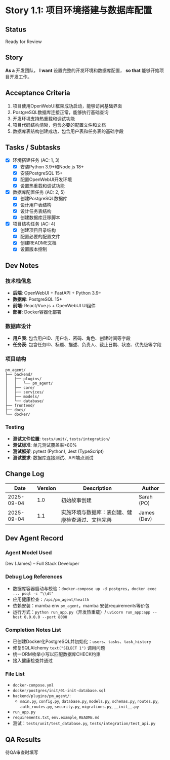 # Story 1.1: 项目环境搭建与数据库配置

## Status

Ready for Review

## Story

**As a** 开发团队，
**I want** 设置完整的开发环境和数据库配置，
**so that** 能够开始项目开发工作。

## Acceptance Criteria

1. 项目使用OpenWebUI框架成功启动，能够访问基础界面
2. PostgreSQL数据库连接正常，能够执行基础查询
3. 开发环境支持热重载和调试功能
4. 项目代码结构清晰，包含必要的配置文件和文档
5. 数据库表结构创建成功，包含用户表和任务表的基础字段

## Tasks / Subtasks

- [X] 环境搭建任务 (AC: 1, 3)
  - [X] 安装Python 3.9+和Node.js 18+
  - [X] 安装PostgreSQL 15+
  - [X] 配置OpenWebUI开发环境
  - [X] 设置热重载和调试功能
- [X] 数据库配置任务 (AC: 2, 5)
  - [X] 创建PostgreSQL数据库
  - [X] 设计用户表结构
  - [X] 设计任务表结构
  - [X] 创建数据库迁移脚本
- [X] 项目结构任务 (AC: 4)
  - [X] 创建项目目录结构
  - [X] 配置必要的配置文件
  - [X] 创建README文档
  - [X] 设置版本控制

## Dev Notes

### 技术栈信息

- **后端**: OpenWebUI + FastAPI + Python 3.9+
- **数据库**: PostgreSQL 15+
- **前端**: React/Vue.js + OpenWebUI UI组件
- **部署**: Docker容器化部署

### 数据库设计

- **用户表**: 包含用户ID、用户名、密码、角色、创建时间等字段
- **任务表**: 包含任务ID、标题、描述、负责人、截止日期、状态、优先级等字段

### 项目结构

```
pm_agent/
├── backend/
│   ├── plugins/
│   │   └── pm_agent/
│   ├── core/
│   ├── services/
│   ├── models/
│   └── database/
├── frontend/
├── docs/
└── docker/
```

### Testing

- **测试文件位置**: `tests/unit/`, `tests/integration/`
- **测试标准**: 单元测试覆盖率>80%
- **测试框架**: pytest (Python), Jest (TypeScript)
- **测试要求**: 数据库连接测试、API端点测试

## Change Log

| Date       | Version | Description                                      | Author      |
| ---------- | ------- | ------------------------------------------------ | ----------- |
| 2025-09-04 | 1.0     | 初始故事创建                                     | Sarah (PO)  |
| 2025-09-04 | 1.1     | 实施环境与数据库：表创建、健康检查通过、文档完善 | James (Dev) |

## Dev Agent Record

### Agent Model Used

Dev (James) – Full Stack Developer

### Debug Log References

- 数据库容器启动与校验：`docker-compose up -d postgres`，`docker exec ... psql -c "\\dt"`
- 应用健康检查：`/api/pm_agent/health`
- 依赖安装：mamba env `pm_agent`，mamba 安装requirements等价包
- 运行方式：`python run_app.py`（开发热重载）/ `uvicorn run_app:app --host 0.0.0.0 --port 8000`

### Completion Notes List

- 已创建Docker化PostgreSQL并初始化：`users`、`tasks`、`task_history`
- 修复SQLAlchemy `text("SELECT 1")` 调用问题
- 统一ORM枚举小写以匹配数据库CHECK约束
- 接入健康检查并通过

### File List

- `docker-compose.yml`
- `docker/postgres/init/01-init-database.sql`
- `backend/plugins/pm_agent/`:
  - `main.py`, `config.py`, `database.py`, `models.py`, `schemas.py`, `routes.py`, `auth_routes.py`, `security.py`, `migrations.py`, `__init__.py`
- `run_app.py`
- `requirements.txt`, `env.example`, `README.md`
- 测试：`tests/unit/test_database.py`, `tests/integration/test_api.py`

## QA Results

待QA审查时填写
